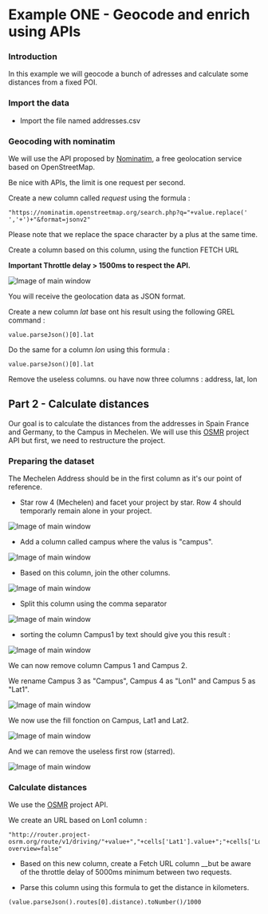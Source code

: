 # Example ONE - Geocode and enrich using APIs

### Introduction

In this example we will geocode a bunch of adresses and calculate some distances from a fixed POI.


### Import the data

- Import the file named addresses.csv


### Geocoding with nominatim

We will use the API proposed by [Nominatim](https://nominatim.org/release-docs/latest/api/Lookup/), a free geolocation service based on OpenStreetMap.

Be nice with APIs, the limit is one request per second.

Create a new column called _request_ using the formula : 

```"https://nominatim.openstreetmap.org/search.php?q="+value.replace(' ','+')+"&format=jsonv2"```

Please note that we replace the space character by a plus at the same time.

Create a column based on this column, using the function FETCH URL

__Important Throttle delay > 1500ms to respect the API.__

![Image of main window](images/geocode.png)

You will receive the geolocation data as JSON format.

Create a new column _lat_ base ont his result using the following GREL command : 

```value.parseJson()[0].lat```

Do the same for a column _lon_ using this formula : 

```value.parseJson()[0].lat```


Remove the useless columns. ou have now three columns : address, lat, lon

## Part 2 - Calculate distances

Our goal is to calculate the distances from the addresses in Spain France and Germany, to the Campus in Mechelen.
We will use this [OSMR](http://project-osrm.org/docs/v5.24.0/api/#services) project API but first, we need to restructure the project.

### Preparing the dataset

The Mechelen Address should be in the first column as it's our point of reference.

- Star row 4 (Mechelen) and facet your project by star. Row 4 should temporarly remain alone in your project.

![Image of main window](images/star.png)


- Add a column called campus where the valus is "campus".

![Image of main window](images/campus.png)

- Based on this column, join the other columns.

![Image of main window](images/join.png)

- Split this column using the comma separator

![Image of main window](images/split.png)

- sorting the column Campus1 by text should give you this result :

![Image of main window](images/sort.png)

We can now remove column Campus 1 and Campus 2.

We rename Campus 3 as "Campus", Campus 4 as "Lon1" and Campus 5 as "Lat1".

![Image of main window](images/rename.png)

We now use the fill fonction on Campus, Lat1 and Lat2.

![Image of main window](images/fill.png)

And we can remove the useless first row (starred).

![Image of main window](images/three.png)

### Calculate distances

We use the [OSMR](http://project-osrm.org/docs/v5.24.0/api/#services) project API.

We create an URL based on Lon1 column : 

```
"http://router.project-osrm.org/route/v1/driving/"+value+","+cells['Lat1'].value+";"+cells['Lon'].value+","+cells['Lat'].value+"?overview=false"
```

- Based on this new column, create a Fetch URL column __but be aware of the throttle delay of 5000ms minimum between two requests.


- Parse this column using this formula to get the distance in kilometers.

```(value.parseJson().routes[0].distance).toNumber()/1000```



